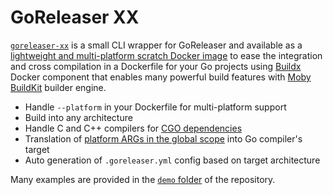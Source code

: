# GoReleaser XX

[`goreleaser-xx`](https://github.com/crazy-max/goreleaser-xx#readme) is a small
CLI wrapper for GoReleaser and available as a [lightweight and multi-platform scratch Docker image](https://hub.docker.com/r/crazymax/goreleaser-xx/tags?page=1&ordering=last_updated)
to ease the integration and cross compilation in a Dockerfile for your Go
projects using [Buildx](https://github.com/docker/buildx) Docker component that
enables many powerful build features with [Moby BuildKit](https://github.com/moby/buildkit)
builder engine.

* Handle `--platform` in your Dockerfile for multi-platform support
* Build into any architecture
* Handle C and C++ compilers for [CGO dependencies](https://github.com/crazy-max/goreleaser-xx#cgo)
* Translation of [platform ARGs in the global scope](https://docs.docker.com/engine/reference/builder/#automatic-platform-args-in-the-global-scope) into Go compiler's target
* Auto generation of `.goreleaser.yml` config based on target architecture

Many examples are provided in the [`demo` folder](https://github.com/crazy-max/goreleaser-xx/tree/master/demo)
of the repository.
